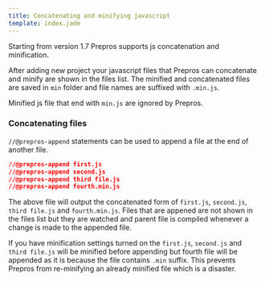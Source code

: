 ```yaml
---
title: Concatenating and minifying javascript
template: index.jade
---
```


Starting from version 1.7 Prepros supports js concatenation and minification.

After adding new project your javascript files that Prepros can concatenate and minify are shown in the files list. The minified and concatenated files are saved in `min` folder and file names are suffixed with `.min.js`.

Minified js file that end with `min.js` are ignored by Prepros.

### Concatenating files

`//@prepros-append` statements can be used to append a file at the end of another file.

```css
//@prepros-append first.js
//@prepros-append second.js
//@prepros-append third file.js
//@prepros-append fourth.min.js

```

The above file will output the concatenated form of `first.js`, `second.js`, `third file.js` and `fourth.min.js`.
Files that are appened are not shown in the files list but they are watched and parent file is compiled whenever a change is made to the appended file.

If you have minification settings turned on the `first.js`, `second.js` and `third file.js` will be minified before appending but fourth file will be appended as it is because the file contains `.min` suffix. This prevents Prepros from re-minifying an already minified file which is a disaster.

